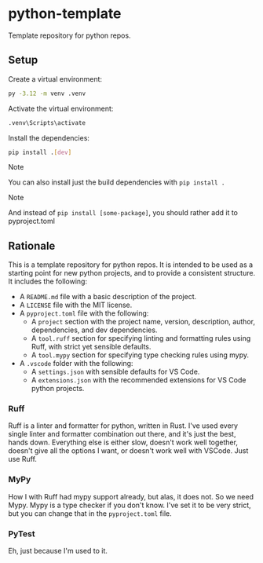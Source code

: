 # python-template

Template repository for python repos.

## Setup

Create a virtual environment:
```bash
py -3.12 -m venv .venv
```

Activate the virtual environment:
```bash
.venv\Scripts\activate
```

Install the dependencies:
```bash
pip install .[dev]
```
> [!NOTE]
> You can also install just the build dependencies with `pip install .`

> [!NOTE]
> And instead of `pip install [some-package]`, you should rather add it to pyproject.toml

## Rationale

This is a template repository for python repos. It is intended to be used as a starting point for new python projects, and to provide a consistent structure. It includes the following:

- A `README.md` file with a basic description of the project.
- A `LICENSE` file with the MIT license.
- A `pyproject.toml` file with the following:
  - A `project` section with the project name, version, description, author, dependencies, and dev dependencies.
  - A `tool.ruff` section for specifying linting and formatting rules using Ruff, with strict yet sensible defaults.
  - A `tool.mypy` section for specifying type checking rules using mypy.
- A `.vscode` folder with the following:
  - A `settings.json` with sensible defaults for VS Code.
  - A `extensions.json` with the recommended extensions for VS Code python projects.

### Ruff

Ruff is a linter and formatter for python, written in Rust. I've used every single linter and formatter combination out there, and it's just the best, hands down. Everything else is either slow, doesn't work well together, doesn't give all the options I want, or doesn't work well with VSCode. Just use Ruff.

### MyPy

How I with Ruff had mypy support already, but alas, it does not. So we need Mypy. Mypy is a type checker if you don't know. I've set it to be very strict, but you can change that in the `pyproject.toml` file.

### PyTest

Eh, just because I'm used to it.